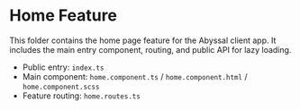 # Home Feature

This folder contains the home page feature for the Abyssal client app. It includes the main entry component, routing, and public API for lazy loading.

- Public entry: `index.ts`
- Main component: `home.component.ts` / `home.component.html` / `home.component.scss`
- Feature routing: `home.routes.ts`
